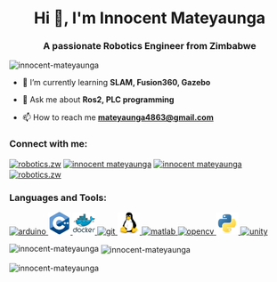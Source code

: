 <h1 align="center">Hi 👋, I'm Innocent Mateyaunga</h1>
<h3 align="center">A passionate Robotics Engineer from Zimbabwe</h3>


<p align="left"> <img src="https://komarev.com/ghpvc/?username=innocent-mateyaunga&label=Profile%20views&color=0e75b6&style=flat" alt="innocent-mateyaunga" /> </p>

- 🌱 I’m currently learning **SLAM, Fusion360, Gazebo**

- 💬 Ask me about **Ros2, PLC programming**

- 📫 How to reach me **mateyaunga4863@gmail.com**

<h3 align="left">Connect with me:</h3>
<p align="left">
<a href="https://twitter.com/robotics.zw" target="blank"><img align="center" src="https://raw.githubusercontent.com/rahuldkjain/github-profile-readme-generator/master/src/images/icons/Social/twitter.svg" alt="robotics.zw" height="30" width="40" /></a>
<a href="https://linkedin.com/in/innocent mateyaunga" target="blank"><img align="center" src="https://raw.githubusercontent.com/rahuldkjain/github-profile-readme-generator/master/src/images/icons/Social/linked-in-alt.svg" alt="innocent mateyaunga" height="30" width="40" /></a>
<a href="https://fb.com/innocent mateyaunga" target="blank"><img align="center" src="https://raw.githubusercontent.com/rahuldkjain/github-profile-readme-generator/master/src/images/icons/Social/facebook.svg" alt="innocent mateyaunga" height="30" width="40" /></a>
<a href="https://www.youtube.com/c/robotics.zw" target="blank"><img align="center" src="https://raw.githubusercontent.com/rahuldkjain/github-profile-readme-generator/master/src/images/icons/Social/youtube.svg" alt="robotics.zw" height="30" width="40" /></a>
</p>

<h3 align="left">Languages and Tools:</h3>
<p align="left"> <a href="https://www.arduino.cc/" target="_blank" rel="noreferrer"> <img src="https://cdn.worldvectorlogo.com/logos/arduino-1.svg" alt="arduino" width="40" height="40"/> </a> <a href="https://www.w3schools.com/cpp/" target="_blank" rel="noreferrer"> <img src="https://raw.githubusercontent.com/devicons/devicon/master/icons/cplusplus/cplusplus-original.svg" alt="cplusplus" width="40" height="40"/> </a> <a href="https://www.docker.com/" target="_blank" rel="noreferrer"> <img src="https://raw.githubusercontent.com/devicons/devicon/master/icons/docker/docker-original-wordmark.svg" alt="docker" width="40" height="40"/> </a> <a href="https://git-scm.com/" target="_blank" rel="noreferrer"> <img src="https://www.vectorlogo.zone/logos/git-scm/git-scm-icon.svg" alt="git" width="40" height="40"/> </a> <a href="https://www.linux.org/" target="_blank" rel="noreferrer"> <img src="https://raw.githubusercontent.com/devicons/devicon/master/icons/linux/linux-original.svg" alt="linux" width="40" height="40"/> </a> <a href="https://www.mathworks.com/" target="_blank" rel="noreferrer"> <img src="https://upload.wikimedia.org/wikipedia/commons/2/21/Matlab_Logo.png" alt="matlab" width="40" height="40"/> </a> <a href="https://opencv.org/" target="_blank" rel="noreferrer"> <img src="https://www.vectorlogo.zone/logos/opencv/opencv-icon.svg" alt="opencv" width="40" height="40"/> </a> <a href="https://www.python.org" target="_blank" rel="noreferrer"> <img src="https://raw.githubusercontent.com/devicons/devicon/master/icons/python/python-original.svg" alt="python" width="40" height="40"/> </a> <a href="https://unity.com/" target="_blank" rel="noreferrer"> <img src="https://www.vectorlogo.zone/logos/unity3d/unity3d-icon.svg" alt="unity" width="40" height="40"/> </a> </p>

<p><img align="left" src="https://github-readme-stats.vercel.app/api/top-langs?username=innocent-mateyaunga&show_icons=true&locale=en&layout=compact" alt="innocent-mateyaunga" /></p>

<p>&nbsp;<img align="center" src="https://github-readme-stats.vercel.app/api?username=innocent-mateyaunga&show_icons=true&locale=en" alt="innocent-mateyaunga" /></p>

<p><img align="center" src="https://github-readme-streak-stats.herokuapp.com/?user=innocent-mateyaunga&" alt="innocent-mateyaunga" /></p>
